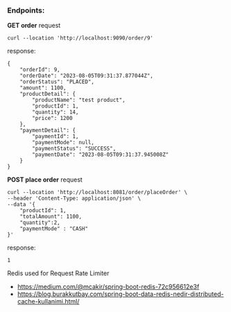 ### Endpoints:

**GET order** 
request
```
curl --location 'http://localhost:9090/order/9'
```
response:
```
{
    "orderId": 9,
    "orderDate": "2023-08-05T09:31:37.877044Z",
    "orderStatus": "PLACED",
    "amount": 1100,
    "productDetail": {
        "productName": "test product",
        "productId": 1,
        "quantity": 14,
        "price": 1200
    },
    "paymentDetail": {
        "paymentId": 1,
        "paymentMode": null,
        "paymentStatus": "SUCCESS",
        "paymentDate": "2023-08-05T09:31:37.945008Z"
    }
}
```

**POST place order**
request
```
curl --location 'http://localhost:8081/order/placeOrder' \
--header 'Content-Type: application/json' \
--data '{
    "productId": 1,
    "totalAmount": 1100,
    "quantity":2,
    "paymentMode" : "CASH"
}'
```
response:
```
1
```


Redis used for Request Rate Limiter
- https://medium.com/@mcakir/spring-boot-redis-72c956612e3f
- https://blog.burakkutbay.com/spring-boot-data-redis-nedir-distributed-cache-kullanimi.html/

